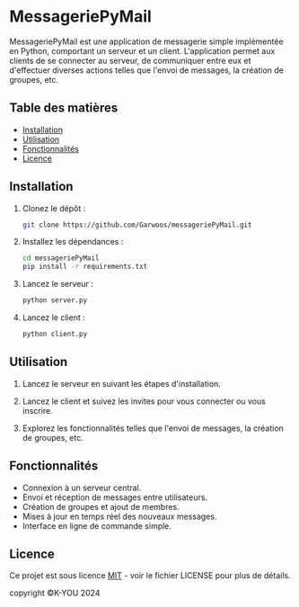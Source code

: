 # MessageriePyMail

MessageriePyMail est une application de messagerie simple implémentée en Python, comportant un serveur et un client. L'application permet aux clients de se connecter au serveur, de communiquer entre eux et d'effectuer diverses actions telles que l'envoi de messages, la création de groupes, etc.

## Table des matières

- [Installation](#installation)
- [Utilisation](#utilisation)
- [Fonctionnalités](#fonctionnalités)
- [Licence](#licence)

## Installation

1. Clonez le dépôt :

    ```bash
    git clone https://github.com/Garwoos/messageriePyMail.git
    ```

2. Installez les dépendances :

    ```bash
    cd messageriePyMail
    pip install -r requirements.txt
    ```

3. Lancez le serveur :

    ```bash
    python server.py
    ```

4. Lancez le client :

    ```bash
    python client.py
    ```

## Utilisation

1. Lancez le serveur en suivant les étapes d'installation.

2. Lancez le client et suivez les invites pour vous connecter ou vous inscrire.

3. Explorez les fonctionnalités telles que l'envoi de messages, la création de groupes, etc.

## Fonctionnalités

- Connexion à un serveur central.
- Envoi et réception de messages entre utilisateurs.
- Création de groupes et ajout de membres.
- Mises à jour en temps réel des nouveaux messages.
- Interface en ligne de commande simple.

## Licence

Ce projet est sous licence [MIT](LICENSE) - voir le fichier LICENSE pour plus de détails.


copyright ©K-YOU 2024
